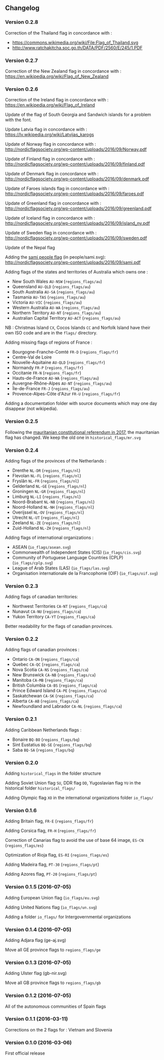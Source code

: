 ## Changelog

### Version 0.2.8

Correction of the Thailand flag in concordance with : 

- https://commons.wikimedia.org/wiki/File:Flag_of_Thailand.svg
- http://www.ratchakitcha.soc.go.th/DATA/PDF/2560/E/245/1.PDF

### Version 0.2.7

Correction of the New Zealand flag in concordance with : https://en.wikipedia.org/wiki/Flag_of_New_Zealand

### Version 0.2.6

Correction of the Ireland flag in concordance with : https://en.wikipedia.org/wiki/Flag_of_Ireland

Update of the flag of South Georgia and Sandwich islands for a problem with the font.

Update Latvia flag in concordance with : https://lv.wikipedia.org/wiki/Latvijas_karogs

Update of Norway flag in concordance with : http://nordicflagsociety.org/wp-content/uploads/2016/09/Norway.pdf

Update of Finland flag in concordance with : http://nordicflagsociety.org/wp-content/uploads/2016/09/finland.pdf

Update of Denmark flag in concordance with : http://nordicflagsociety.org/wp-content/uploads/2016/09/denmark.pdf

Update of Faroes islands flag in concordance with : http://nordicflagsociety.org/wp-content/uploads/2016/09/faroes.pdf

Update of Greenland flag in concordance with : http://nordicflagsociety.org/wp-content/uploads/2016/09/greenland.pdf

Update of Iceland flag in concordance with : http://nordicflagsociety.org/wp-content/uploads/2016/09/island_ny.pdf

Update of Sweden flag in concordance with : http://nordicflagsociety.org/wp-content/uploads/2016/09/sweden.pdf

Update of the Nepal flag

Adding the [sami people flag](https://en.wikipedia.org/wiki/Sami_people) (in people/sami.svg): http://nordicflagsociety.org/wp-content/uploads/2016/09/sami.pdf

Adding flags of the states and territories of Australia which owns one :

* New South Wales `AU-NSW` (`regions_flags/au`)
* Queensland `AU-QLD` (`regions_flags/au`)
* South Australia `AU-SA` (`regions_flags/au`)
* Tasmania `AU-TAS` (`regions_flags/au`)
* Victoria `AU-VIC` (`regions_flags/au`)
* Western Australia `AU-WA` (`regions_flags/au`)
* Northern Territory `AU-NT` (`regions_flags/au`)
* Australian Capital Territory `AU-ACT` (`regions_flags/au`)

NB : Christmas Island `CX`, Cocos Islands `CC` and Norfolk Island have their own ISO code and are in the `flags/` directory.

Adding missing flags of regions of France :

* Bourgogne-Franche-Comté `FR-D` (`regions_flags/fr`)
* Centre-Val de Loire
* Nouvelle-Aquitaine `AU-QLD` (`regions_flags/fr`)
* Normandy `FR-P` (`regions_flags/fr`)
* Occitanie `FR-N` (`regions_flags/fr`)
* Hauts-de-France `AU-WA` (`regions_flags/au`)
* Auvergne-Rhône-Alpes `AU-NT` (`regions_flags/au`)
* Île-de-France `FR-J` (`regions_flags/au`)
* Provence-Alpes-Côte d'Azur `FR-U` (`regions_flags/fr`)

Adding a documentation folder with source documents which may one day disappear (not wikipedia).

### Version 0.2.5

Following the [mauritanian constitutional referendum in 2017](https://en.wikipedia.org/wiki/Mauritanian_constitutional_referendum,_2017), the mauritanian flag has changed. We keep the old one in `historical_flags/mr.svg`

### Version 0.2.4

Adding flags of the provinces of the Netherlands :

* Drenthe `NL-DR` (`regions_flags/nl`)
* Flevolan `NL-FL` (`regions_flags/nl`)
* Fryslân `NL-FR` (`regions_flags/nl`)
* Gelderland `NL-GE` (`regions_flags/nl`)
* Groningen `NL-GR` (`regions_flags/nl`)
* Limburg `NL-LI` (`regions_flags/nl`)
* Noord-Brabant `NL-NB` (`regions_flags/nl`)
* Noord-Holland `NL-NH` (`regions_flags/nl`)
* Overijssel `NL-OV` (`regions_flags/nl`)
* Utrecht `NL-UT` (`regions_flags/nl`)
* Zeeland `NL-ZE` (`regions_flags/nl`)
* Zuid-Holland `NL-ZH` (`regions_flags/nl`)

Adding flags of international organizations :

* ASEAN (`io_flags/asean.svg`)
* Commonwealth of Independent States (CIS) (`io_flags/cis.svg`)
* Community of Portuguese Language Countries (CPLP) (`io_flags/cplp.svg`)
* League of Arab States (LAS) (`io_flags/las.svg`)
* Organisation internationale de la Francophonie (OIF) (`io_flags/oif.svg`)

### Version 0.2.3

Adding flags of canadian territories:

* Northwest Territories `CA-NT` (`regions_flags/ca`)
* Nunavut `CA-NU` (`regions_flags/ca`)
* Yukon Territory `CA-YT` (`regions_flags/ca`)

Better readability for the flags of canadian provinces.

### Version 0.2.2

Adding flags of canadian provinces  :

* Ontario `CA-ON` (`regions_flags/ca`)
* Quebec `CA-QC` (`regions_flags/ca`)
* Nova Scotia `CA-NS` (`regions_flags/ca`)
* New Brunswick `CA-NB` (`regions_flags/ca`)
* Manitoba `CA-MB` (`regions_flags/ca`)
* British Columbia `CA-BS` (`regions_flags/ca`)
* Prince Edward Island `CA-PE` (`regions_flags/ca`)
* Saskatchewan `CA-SK` (`regions_flags/ca`)
* Alberta `CA-AB` (`regions_flags/ca`)
* Newfoundland and Labrador `CA-NL` (`regions_flags/ca`)

### Version 0.2.1

Adding Caribbean Netherlands flags :

* Bonaire `BQ-BO` (`regions_flags/bq`)
* Sint Eustatius `BQ-SE` (`regions_flags/bq`)
* Saba `BQ-SA` (`regions_flags/bq`)

### Version 0.2.0

Adding `historical_flags` in the folder structure

Adding Soviet Union flag `SU`, DDR flag `DD`, Yugoslavian flag `YU` in the historical folder `historical_flags/`

Adding Olympic flag `XO` in the international organizations folder `io_flags/`

### Version 0.1.6

Adding Britain flag, `FR-E` (`regions_flags/fr`)

Adding Corsica flag, `FR-H` (`regions_flags/fr`)

Correction of Canarias flag to avoid the use of base 64 image, `ES-CN` (`regions_flags/es`)

Optimization of Rioja flag, `ES-RI` (`regions_flags/es`)

Adding Madeira flag, `PT-30` (`regions_flags/pt`)

Adding Azores flag, `PT-20` (`regions_flags/pt`)

### Version 0.1.5 (2016-07-05)

Adding European Union flag (`io_flags/eu.svg`)

Adding United Nations flag (`io_flags/un.svg`)

Adding a folder `io_flags/` for Intergovernmental organizations

### Version 0.1.4 (2016-07-05)

Adding Adjara flag (ge-aj.svg)

Move all GE province flags to `regions_flags/ge`

### Version 0.1.3 (2016-07-05)

Adding Ulster flag (gb-nir.svg)

Move all GB province flags to `regions_flags/gb`

### Version 0.1.2 (2016-07-05)

All of the autonomous communities of Spain flags

### Version 0.1.1 (2016-03-11)

Corrections on the 2 flags for : Vietnam and Slovenia

### Version 0.1.0 (2016-03-06)

First official release
